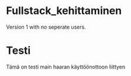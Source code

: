 # Fullstack_kehittaminen

Version 1 with no seperate users.

# Testi

Tämä on testi main haaran käyttöönottoon liittyen


